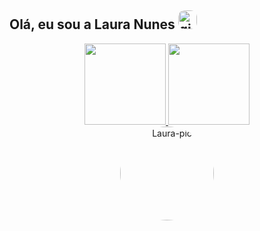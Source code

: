 ## Olá, eu sou a Laura Nunes <img alt="gif-cat" height="30" style="border-radius:10px;" src="https://webstockreview.net/images/hello-clipart-animation-17.gif"> 


<div align="center">
  <a href="https://github.com/lauranunest">
  <img height="130em" src="https://github-readme-stats.vercel.app/api?username=lauranunest&show_icons=true&theme=dracula&include_all_commits=true&count_private=true"/>
  <img height="130em" src="https://github-readme-stats.vercel.app/api/top-langs/?username=lauranunest&layout=compact&langs_count=7&theme=dracula"/>
</div>

  <div align="center">
      <img  alt="Laura-pic" height="150" style="border-radius:100px;" src="https://share-cdn.picrew.me/shareImg/org/202202/599056_R8AV3XvY.png">
    
  </div>
